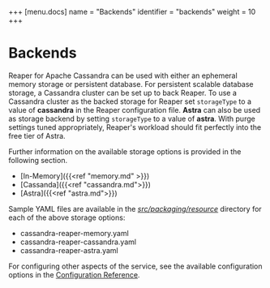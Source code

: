 +++
[menu.docs]
name = "Backends"
identifier = "backends"
weight = 10
+++

# Backends

Reaper for Apache Cassandra can be used with either an ephemeral memory storage or persistent database. For persistent scalable database storage, a Cassandra cluster can be set up to back Reaper. To use a Cassandra cluster as the backed storage for Reaper set `storageType` to a value of **cassandra** in the Reaper configuration file. **Astra** can also be used as storage backend by setting `storageType` to a value of **astra**. With purge settings tuned appropriately, Reaper's workload should fit perfectly into the free tier of Astra.

Further information on the available storage options is provided in the following section.

* [In-Memory]({{<ref "memory.md" >}})
* [Cassanda]({{<ref "cassandra.md">}})
* [Astra]({{<ref "astra.md">}})

Sample YAML files are available in the *[src/packaging/resource](https://github.com/thelastpickle/cassandra-reaper/tree/master/src/packaging/resource)* directory for each of the above storage options:

* cassandra-reaper-memory.yaml
* cassandra-reaper-cassandra.yaml
* cassandra-reaper-astra.yaml

For configuring other aspects of the service, see the available configuration options in the [Configuration Reference](../configuration).
